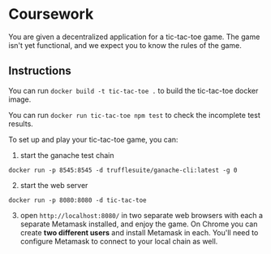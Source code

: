 # Coursework

You are given a decentralized application for a tic-tac-toe game. The game isn't yet functional, and we expect you to know the rules of the game.

## Instructions
You can run `docker build -t tic-tac-toe .` to build the tic-tac-toe docker image.

You can run `docker run tic-tac-toe npm test` to check the incomplete test results.

To set up and play your tic-tac-toe game, you can:

1. start the ganache test chain

`docker run -p 8545:8545 -d trufflesuite/ganache-cli:latest -g 0`

2. start the web server

`docker run -p 8080:8080 -d tic-tac-toe`

3. open `http://localhost:8080/` in two separate web browsers with each a separate Metamask installed, and enjoy the game. On Chrome you can create **two different users** and install Metamask in each. You'll need to configure Metamask to connect to your local chain as well.
